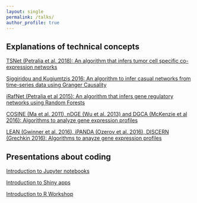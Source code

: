 ```yaml
---
layout: single
permalink: /talks/
author_profile: true
---
```


## Explanations of technical concepts 

[TSNet (Petralia et al. 2018): An algorithm that infers tumor cell specific 
co-expression networks](https://docs.google.com/presentation/d/1Zwc3FA9h0_cIUlcD6o3ea0vi-Rqi2dT0cSRTB4Mml58/edit?usp=sharing)

[Siggiridou and Kugiumtzis 2016: An algorithm to infer casual networks from 
time-series data using Granger Causality](https://drive.google.com/file/d/1bpves7-zpKIhTpZA2f6NLlJynSDBkIqi/view?usp=sharing)

[iRafNet (Petralia et al 2015): An algorithm that infers gene regulatory networks using
Random Forests](https://drive.google.com/file/d/1oma2KF-FnkC4M2D0ThoQMsdLLT-H2bw3/view?usp=sharing)

[COSINE (Ma et al. 2011), nDGE (Wu et al. 2013) and DGCA (McKenzie et al 2016): Algorithms to analyze gene expression profiles](https://docs.google.com/presentation/d/1AYGPOBZaPaedK2xa2p_V4uCElYk_i9tAYVaiMueIA-k/edit?usp=sharing)

[LEAN (Gwinner et al. 2016), iPANDA (Ozerov et al. 2016), DISCERN (Grechkin 2016): 
Algorithms to anayze gene expression profiles](https://drive.google.com/file/d/1ISUlflpnK2It3iAI_bXyDXxx3R0-bnCr/view?usp=sharing)


## Presentations about coding 

[Introduction to Jupyter notebooks](https://docs.google.com/presentation/d/1HsDFKNDNp4-dms5JUGZiv8SDOpfa2FzxiOizS65_gig/edit?usp=sharing)

[Introduction to Shiny apps](https://github.com/sahildshah1/shiny-groupmtg/blob/master/figs/main.pdf)

[Introduction to R Workshop](https://github.com/sahildshah1/mglcRWorkshop/blob/master/RWorkshop.pdf)